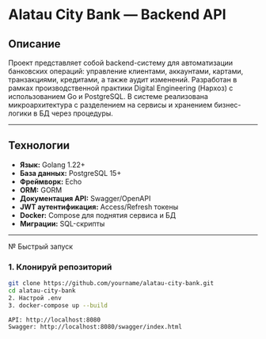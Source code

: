 # Alatau City Bank — Backend API

##  Описание

Проект представляет собой backend-систему для автоматизации банковских операций: управление клиентами, аккаунтами, картами, транзакциями, кредитами, а также аудит изменений. 
Разработан в рамках производственной практики Digital Engineering (Нархоз) с использованием Go и PostgreSQL. 
В системе реализована микроархитектура с разделением на сервисы и хранением бизнес-логики в БД через процедуры.

---

##  Технологии

- **Язык:** Golang 1.22+
- **База данных:** PostgreSQL 15+
- **Фреймворк:** Echo
- **ORM:** GORM
- **Документация API:** Swagger/OpenAPI
- **JWT аутентификация:** Access/Refresh токены
- **Docker:** Compose для поднятия сервиса и БД
- **Миграции:** SQL-скрипты

---
№ Быстрый запуск

### 1. Клонируй репозиторий
```bash
git clone https://github.com/yourname/alatau-city-bank.git
cd alatau-city-bank
2. Настрой .env
3. docker-compose up --build

API: http://localhost:8080
Swagger: http://localhost:8080/swagger/index.html
